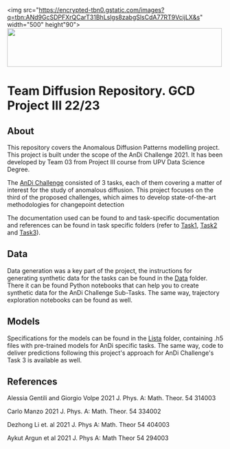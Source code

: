 
<img src="https://encrypted-tbn0.gstatic.com/images?q=tbn:ANd9GcSDPFXrQCarT31BhLslgs8zabgSlsCdA77RT9VcijLX&s" width="500" height"90"> </img> <img src="https://www.inf.upv.es/www/etsinf/es/wp-content/uploads/2017/02/ETSInf_PRINCIPAL_V-horizontal.png" width="500" height="90"> </img>


# Team Diffusion Repository. GCD Project III 22/23

## About

This repository covers the Anomalous Diffusion Patterns modelling project. This project is built under the scope of the AnDi Challenge 2021. It has been developed by Team 03 from Project III course from UPV Data Science Degree.

The [AnDi Challenge](https://github.com/DiffusionPatternsStockMarket/DiffusionPatterns_Repo/tree/main/LaBiblia.pdf) consisted of 3 tasks, each of them covering a matter of interest for the study of anomalous diffusion. This project focuses on the third of the proposed challenges, which aimes to develop state-of-the-art methodologies for changepoint detection

The documentation used can be found to and task-specific documentation and references can be found in task specific folders (refer to [Task1](https://github.com/DiffusionPatternsStockMarket/DiffusionPatterns_Repo/tree/main/Task1), [Task2](https://github.com/DiffusionPatternsStockMarket/DiffusionPatterns_Repo/tree/main/Task2) and [Task3](https://github.com/DiffusionPatternsStockMarket/DiffusionPatterns_Repo/tree/main/Task3)).

## Data

Data generation was a key part of the project, the instructions for generating synthetic data for the tasks can be found in the [Data](https://github.com/DiffusionPatternsStockMarket/DiffusionPatterns_Repo/tree/main/data) folder. There it can be found Python notebooks that can help you to create synthetic data for the AnDi Challenge Sub-Tasks. The same way, trajectory exploration notebooks can be found as well.

## Models 

Specifications for the models can be found in the [Lista](https://github.com/DiffusionPatternsStockMarket/DiffusionPatterns_Repo/tree/main/Lista) folder, containing .h5 files with pre-trained models for AnDi specific tasks. The same way, code to deliver predictions following this project's approach for AnDi Challenge's Task 3 is available as well.

## References

Alessia Gentili and Giorgio Volpe 2021 J. Phys. A: Math. Theor. 54 314003

Carlo Manzo 2021 J. Phys. A: Math. Theor. 54 334002

Dezhong Li et. al 2021 J. Phys A: Math. Theor 54 404003

Aykut Argun et al 2021 J. Phys A: Math Theor 54 294003








